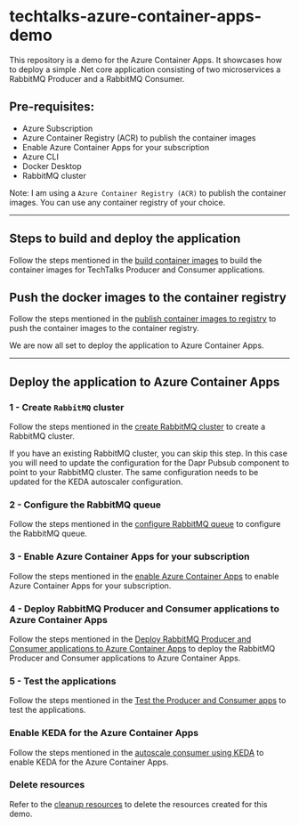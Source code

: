 # techtalks-azure-container-apps-demo

This repository is a demo for the Azure Container Apps. It showcases how to deploy a simple .Net core application consisting of two microservices a RabbitMQ Producer and a RabbitMQ Consumer.

## Pre-requisites:

- Azure Subscription
- Azure Container Registry (ACR) to publish the container images
- Enable Azure Container Apps for your subscription
- Azure CLI
- Docker Desktop
- RabbitMQ cluster

Note: I am using a `Azure Container Registry (ACR)` to publish the container images. You can use any container registry of your choice.

---

## Steps to build and deploy the application

Follow the steps mentioned in the [build container images](docs/build-container-images.md) to build the container images for TechTalks Producer and Consumer applications.

## Push the docker images to the container registry

Follow the steps mentioned in the [publish container images to registry](docs/publish-contianer-images-to-registry.md) to push the container images to the container registry.

We are now all set to deploy the application to Azure Container Apps.

---

## Deploy the application to Azure Container Apps

### 1 - Create `RabbitMQ` cluster

Follow the steps mentioned in the [create RabbitMQ cluster](docs/create-rabbitmq-cluster.md) to create a RabbitMQ cluster.

If you have an existing RabbitMQ cluster, you can skip this step. In this case you will need to update the configuration for the Dapr Pubsub component to point to your RabbitMQ cluster. The same configuration needs to be updated for the KEDA autoscaler configuration.

### 2 - Configure the RabbitMQ queue

Follow the steps mentioned in the [configure RabbitMQ queue](docs/configure-rabbitmq-queue.md) to configure the RabbitMQ queue.

### 3 - Enable Azure Container Apps for your subscription

Follow the steps mentioned in the [enable Azure Container Apps](docs/enable-azure-container-apps.md) to enable Azure Container Apps for your subscription.

### 4 - Deploy RabbitMQ Producer and Consumer applications to Azure Container Apps

Follow the steps mentioned in the [Deploy RabbitMQ Producer and Consumer applications to Azure Container Apps](docs/deploy-producer-consumer.md) to deploy the RabbitMQ Producer and Consumer applications to Azure Container Apps.

### 5 - Test the applications

Follow the steps mentioned in the [Test the Producer and Consumer apps](docs/05-test-producer-and-consumer.md) to test the applications.

### Enable KEDA for the Azure Container Apps

Follow the steps mentioned in the [autoscale consumer using KEDA](docs/autoscale-consumer-using-keda.md) to enable KEDA for the Azure Container Apps.

### Delete resources

Refer to the [cleanup resources](docs/cleanup-resources.md) to delete the resources created for this demo.
